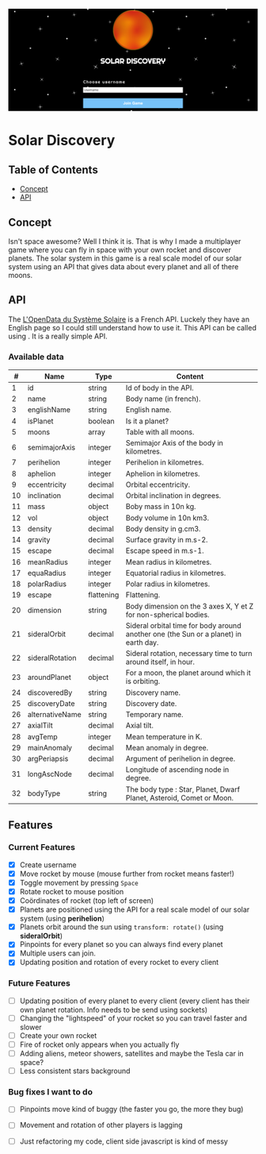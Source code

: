 ![header of Solar Discovery](readme-images/header.png)

# Solar Discovery

## Table of Contents
- [Concept](#concept)
- [API](#api)

## Concept
Isn't space awesome? Well I think it is. That is why I made a multiplayer game where you can fly in space with your own rocket and discover planets. The solar system in this game is a real scale model of our solar system using an API that gives data about every planet and all of there moons.

[](https://solar-discovery.herokuapp.com/)

## API
The [L'OpenData du Système Solaire](https://api.le-systeme-solaire.net/en/) is a French API. Luckely they have an English page so I could still understand how to use it. This API can be called using [](https://api.le-systeme-solaire.net/rest/bodies/). It is a really simple API.

### Available data
| #  | Name            | Type       | Content                                                                              |
|----|-----------------|------------|--------------------------------------------------------------------------------------|
| 1  | id              | string     | Id of body in the API.                                                               |
| 2  | name            | string     | Body name (in french).                                                               |
| 3  | englishName     | string     | English name.                                                                        |
| 4  | isPlanet        | boolean    | Is it a planet?                                                                      |
| 5  | moons           | array      | Table with all moons.                                                                |
| 6  | semimajorAxis   | integer    | Semimajor Axis of the body in kilometres.                                            |
| 7  | perihelion      | integer    | Perihelion in kilometres.                                                            |
| 8  | aphelion        | integer    | Aphelion in kilometres.                                                              |
| 9  | eccentricity    | decimal    | Orbital eccentricity.                                                                |
| 10 | inclination     | decimal    | Orbital inclination in degrees.                                                      |
| 11 | mass            | object     | Boby mass in 10n kg.                                                                 |
| 12 | vol             | object     | Body volume in 10n km3.                                                              |
| 13 | density         | decimal    | Body density in g.cm3.                                                               |
| 14 | gravity         | decimal    | Surface gravity in m.s-2.                                                            |
| 15 | escape          | decimal    | Escape speed in m.s-1.                                                               |
| 16 | meanRadius      | integer    | Mean radius in kilometres.                                                           |
| 17 | equaRadius      | integer    | Equatorial radius in kilometres.                                                     |
| 18 | polarRadius     | integer    | Polar radius in kilometres.                                                          |
| 19 | escape          | flattening | Flattening.                                                                          |
| 20 | dimension       | string     | Body dimension on the 3 axes X, Y et Z for non-spherical bodies.                     |
| 21 | sideralOrbit    | decimal    | Sideral orbital time for body around another one (the Sun or a planet) in earth day. |
| 22 | sideralRotation | decimal    | Sideral rotation, necessary time to turn around itself, in hour.                     |
| 23 | aroundPlanet    | object     | For a moon, the planet around which it is orbiting.                                  |
| 24 | discoveredBy    | string     | Discovery name.                                                                      |
| 25 | discoveryDate   | string     | Discovery date.                                                                      |
| 26 | alternativeName | string     | Temporary name.                                                                      |
| 27 | axialTilt       | decimal    | Axial tilt.                                                                          |
| 28 | avgTemp         | integer    | Mean temperature in K.                                                               |
| 29 | mainAnomaly     | decimal    | Mean anomaly in degree.                                                              |
| 30 | argPeriapsis    | decimal    | Argument of perihelion in degree.                                                    |
| 31 | longAscNode     | decimal    | Longitude of ascending node in degree.                                               |
| 32 | bodyType        | string     | The body type : Star, Planet, Dwarf Planet, Asteroid, Comet or Moon.                 |

## Features

### Current Features
- [x] Create username
- [x] Move rocket by mouse (mouse further from rocket means faster!)
- [x] Toggle movement by pressing `Space`
- [x] Rotate rocket to mouse position
- [x] Coördinates of rocket (top left of screen)
- [x] Planets are positioned using the API for a real scale model of our solar system (using **perihelion**)
- [x] Planets orbit around the sun using `transform: rotate()` (using **sideralOrbit**)
- [x] Pinpoints for every planet so you can always find every planet
- [x] Multiple users can join.
- [x] Updating position and rotation of every rocket to every client

### Future Features
- [ ] Updating position of every planet to every client (every client has their own planet rotation. Info needs to be send using sockets)
- [ ] Changing the "lightspeed" of your rocket so you can travel faster and slower
- [ ] Create your own rocket
- [ ] Fire of rocket only appears when you actually fly
- [ ] Adding aliens, meteor showers, satellites and maybe the Tesla car in space?
- [ ] Less consistent stars background

### Bug fixes I want to do
- [ ] Pinpoints move kind of buggy (the faster you go, the more they bug)
- [ ] Movement and rotation of other players is lagging
- [ ] Just refactoring my code, client side javascript is kind of messy


